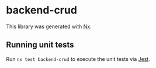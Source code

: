 # backend-crud

This library was generated with [Nx](https://nx.dev).

## Running unit tests

Run `nx test backend-crud` to execute the unit tests via [Jest](https://jestjs.io).
